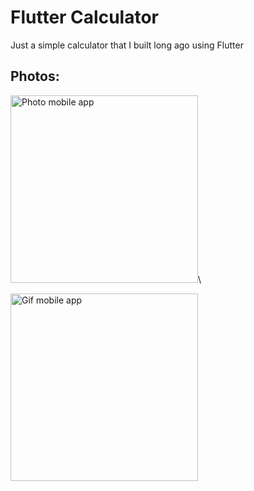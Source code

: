 # Flutter Calculator

Just a simple calculator that I built long ago using Flutter

## Photos:

<img src="https://i.imgur.com/j9NiGAk.png?1" alt="Photo mobile app" width="300"/>\

<img src="https://i.imgur.com/06wj0hN.gif" alt="Gif mobile app" width="300"/>
